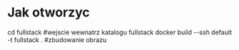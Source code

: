 # Jak otworzyc
cd fullstack #wejscie wewnatrz katalogu fullstack
docker build --ssh default -t fullstack . #zbudowanie obrazu

